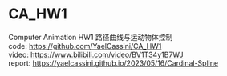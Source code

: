 # CA_HW1
Computer Animation HW1 路径曲线与运动物体控制<br>
code: https://github.com/YaelCassini/CA_HW1 <br>
video: https://www.bilibili.com/video/BV1T34y1B7WJ <br>
report: https://yaelcassini.github.io/2023/05/16/Cardinal-Spline
